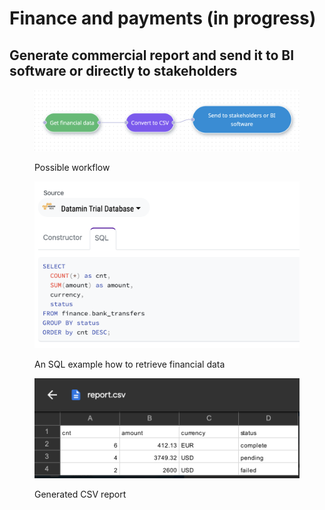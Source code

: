 # Finance and payments (in progress)

## Generate commercial report and send it to BI software or directly to stakeholders

<figure><img src="../.gitbook/assets/Screenshot 2022-10-02 at 00.10.03.png" alt=""><figcaption><p>Possible workflow</p></figcaption></figure>

<figure><img src="../.gitbook/assets/Screenshot 2022-10-02 at 00.10.25.png" alt=""><figcaption><p>An SQL example how to retrieve financial data</p></figcaption></figure>

<figure><img src="../.gitbook/assets/Screenshot 2022-10-02 at 00.11.07.png" alt=""><figcaption><p>Generated CSV report</p></figcaption></figure>
